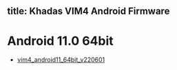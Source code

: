 title: Khadas VIM4 Android Firmware
---

# Android 11.0 64bit
* [vim4_android11_64bit_v220601](https://dl.khadas.com/products/vim4/firmware/android/vim4_android11_64bit_v220601.7z)
